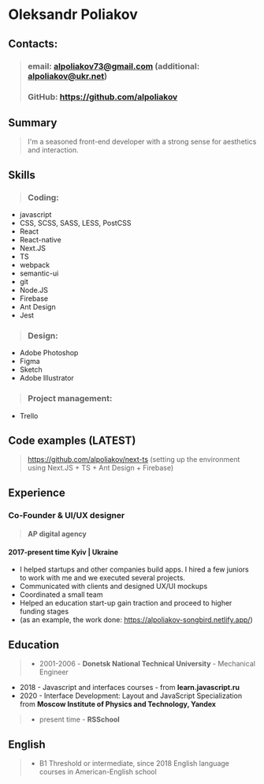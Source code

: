 # **Oleksandr Poliakov**

## **Contacts:**

> ### email: alpoliakov73@gmail.com (additional: alpoliakov@ukr.net)
> ### GitHub: https://github.com/alpoliakov

## **Summary**

> I'm a seasoned front-end developer with a strong sense for aesthetics and interaction.

## **Skills**

> ### Coding:
* javascript
* CSS, SCSS, SASS, LESS, PostCSS
* React
* React-native
* Next.JS
* TS
* webpack
* semantic-ui
* git
* Node.JS
* Firebase
* Ant Design
* Jest

> ### Design:
* Adobe Photoshop
* Figma
* Sketch
* Adobe Illustrator

> ### Project management:
* Trello

## **Code examples (LATEST)**

> https://github.com/alpoliakov/next-ts (setting up the environment using Next.JS + TS + Ant Design + Firebase)

## **Experience**

### Co-Founder & UI/UX designer
> #### **AP digital agency**
#### 2017-present time   Kyiv | Ukraine
* I helped startups and other companies build apps. I hired a few juniors to work with me and we executed several projects.
* Communicated with clients and designed UX/UI mockups
* Coordinated a small team
* Helped an education start-up gain traction and proceed to higher funding stages
* (as an example, the work done: https://alpoliakov-songbird.netlify.app/)

## **Education**

> * 2001-2006 - **Donetsk National Technical University** - Mechanical Engineer
* 2018 - Javascript and interfaces courses - from **learn.javascript.ru**
* 2020 - Interface Development: Layout and JavaScript Specialization from **Moscow Institute of Physics and Technology, Yandex**
> * present time - **RSSchool**

## **English**

> * B1 Threshold or intermediate, since 2018 English language courses in American-English school

